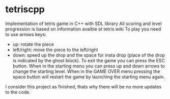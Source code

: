 # tetriscpp
Implementation of tetris game in C++ with SDL library 
All scoring and level progression is based on information avaible at tetris.wiki
To play you need to use arrows keys:
  - up: rotate the piece
  - left/right: move the piece to the left/right
  - down: speed up the drop
and the space for insta drop (place of the drop is indicated by the ghost block).
To exit the game you can press the ESC button.
When in the starting menu you can press up and down arrows to change the starting level.
When in the GAME OVER menu pressing the space button will restart the game by launching the starting menu again.

I consider this project as finished, thats why there will be no more updates to the code.
